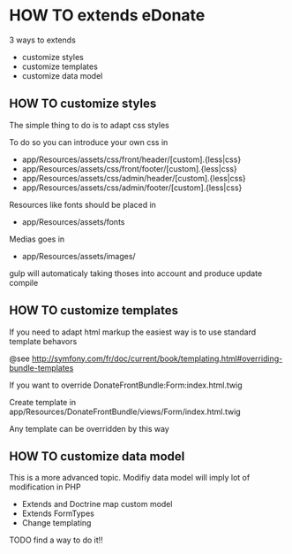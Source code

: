 # HOW TO extends eDonate

3 ways to extends
  * customize styles
  * customize templates
  * customize data model

## HOW TO customize styles

The simple thing to do is to adapt css styles

To do so you can introduce your own css in
  * app/Resources/assets/css/front/header/[custom].{less|css}
  * app/Resources/assets/css/front/footer/[custom].{less|css}
  * app/Resources/assets/css/admin/header/[custom].{less|css}
  * app/Resources/assets/css/admin/footer/[custom].{less|css}

Resources like fonts should be placed in
  * app/Resources/assets/fonts

Medias goes in
  * app/Resources/assets/images/


gulp will automaticaly taking thoses into account and produce update compile


## HOW TO customize templates
If you need to adapt html markup the easiest way is to use standard template behavors

@see http://symfony.com/fr/doc/current/book/templating.html#overriding-bundle-templates

If you want to override DonateFrontBundle:Form:index.html.twig

Create template in app/Resources/DonateFrontBundle/views/Form/index.html.twig

Any template can be overridden by this way


## HOW TO customize data model

This is a more advanced topic. Modifiy data model will imply lot of modification in PHP
  * Extends and Doctrine map custom model
  * Extends FormTypes
  * Change templating

TODO find a way to do it!!


